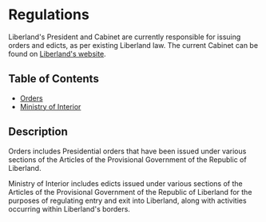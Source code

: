 # Regulations

Liberland's President and Cabinet are currently responsible for issuing orders and edicts, as per existing Liberland law. The current Cabinet can be found on [Liberland's website](https://liberland.org/en/about).

## Table of Contents

- [Orders](/orders)
- [Ministry of Interior](/Ministry%20of%20Interior)

## Description

Orders includes Presidential orders that have been issued under various sections of the Articles of the Provisional Government of the Republic of Liberland. 

Ministry of Interior includes edicts issued under various sections of the Articles of the Provisional Government of the Republic of Liberland for the purposes of regulating entry and exit into Liberland, along with activities occurring within Liberland's borders.